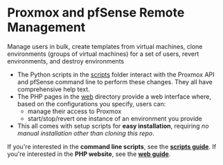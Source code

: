 # Proxmox and pfSense Remote Management
Manage users in bulk, create templates from virtual machines, clone environments (groups of virtual machines) for a set of users, revert environments, and destroy environments
- The Python scripts in the [scripts](scripts/) folder interact with the Proxmox API and pfSense command line to perform these changes. They all have comprehensive help text.
- The PHP pages in the [web](web/) directory provide a web interface where, based on the configurations you specify, users can:
  - manage their access to Proxmox
  - start/stop/revert one instance of an environment you provide
- This all comes with setup scripts for **easy installation**, requiring *no manual installation other than cloning this repo*.

If you're interested in the **command line scripts**, see the **[scripts guide](Scripts.md)**.
If you're interested in the **PHP website**, see the **[web guide](Web.md)**.
